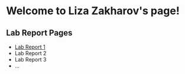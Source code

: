 # Welcome to Liza Zakharov's page!

## Lab Report Pages

- [Lab Report 1](lab-report-1-week-2.html)
- Lab Report 2
- Lab Report 3
- ...
